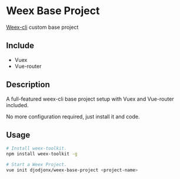 # Weex Base Project

[Weex-cli](https://github.com/weexteam/weex-toolkit) custom base project 

## Include

* Vuex
* Vue-router

## Description

A full-featured weex-cli base project setup with Vuex and Vue-router included.

No more configuration required, just install it and code.

## Usage

```bash
# Install weex-toolkit.
npm install weex-toolkit -g

# Start a Weex Project.
vue init djodjonx/weex-base-project <project-name>
```